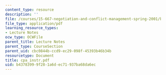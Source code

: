 ```yaml
---
content_type: resource
description: ''
file: /courses/15-667-negotiation-and-conflict-management-spring-2001/b43783999f281a6dec71937ba68da6ec_cpa_instr.pdf
file_type: application/pdf
learning_resource_types:
- Lecture Notes
ocw_type: OCWFile
parent_title: Lecture Notes
parent_type: CourseSection
parent_uid: cbc0844b-ccd9-ec29-098f-45393b46b34b
resourcetype: Document
title: cpa_instr.pdf
uid: b4378399-9f28-1a6d-ec71-937ba68da6ec
---
```

